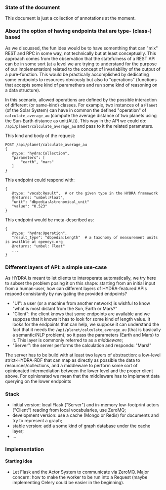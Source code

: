 ### State of the document
This document is just a collection of annotations at the moment.

### About the option of having endpoints that are type- (class-) based
As we discussed, the fun idea would be to have somenthing that can "mix" REST and RPC in some way, not technically but at least conceptually. This approach comes from the observation that the statefulness of a REST API can be in some sort (at a level we are trying to understand for the purpose of our implementation) related to the concept of invariability of the output of a pure-function. This would be practically accomplished by dedicating some endpoints to resources obviously but also to "operations" (functions that accepts some kind of paramethers and run some kind of reasoning on a data structure).

In this scenario, allowed operations are defined by the possible interaction of different (or same-kind) classes. For example, two instances of a `Planet` (of the Solar System) can have in common the defined "operation" of `calculate_average_au` (compute the average distance of two planets using the Sun-Earth distance as unit(AU)). This way in the API we could do: `/api/planet/calculate_average_au` and pass to it the related parameters.

This kind and body of the request:
```
POST /api/planet/calculate_average_au
{
   @type: "hydra:Collection",
   "parameters": [
       "earth", "mars"
   ]
}
```
This endpoint could respond with:
```
{
   @type: "vocab:Result",  # or the given type in the HYDRA framework
   @returns: "umbel:Float",
   "unit": "dbpedia:Astronomical_unit"
   "value": "0.523"
}
```
This endpoint would be meta-described as:
```
{
   @type: "hydra:Operation",
   "result_type": "dbpedia:Length"  # a taxonomy of measurement units is availble at opencyc.org
   @returns: "umbel: Float"
   ...
}
```


### Different layers of API: a simple use-case
As HYDRA is meant to let clients to interoperate automatically, we try here to subset the problem posing it on this shape: starting from an initial input from a human-user, how can different layers of HYDRA-featured APIs respond consistantly by navigating the provided endpoints? 
* "UI": a user (or a machine from another network) is wishful to know "what is most distant from the Sun, Earth or Mars?"
* "Client": the client knows that some endpoints are available and we suppose that it knows it has to look for some kind of length value. It looks for the endpoints that can help, we suppose it can understand the fact that it needs the `/api/planet/calculate_average_au` (that is basically a semantic/NLP problem); so it pass the parameters (Earth and Mars) to it. This layer is commonly referred to as a *middleware*;
* "Server": the server performs the calculation and responds: "Mars!"

The server has to be build with at least two layers of abstraction: a low-level strict-HYDRA-RDF that can map as directly as possible the data to resources/collections, and a middleware to perform some sort of opinionated intermediation between the lower level and the proper client above. For opinionated we mean that the middleware has to implement data querying on the lower endpoints  

### Stack
* initial version: local Flask ("Server") and in-memory low-footprint actors ("Client") reading from local vocabularies, use ZeroMQ;
* development version: use a cache (Mongo or Redis) for documents and try to represent a graph;
* stable version: add a some kind of graph database under the cache layer;
* ...

### Implementation

#### Starting idea
* Let Flask and the Actor System to communicate via ZeroMQ. Major concern: how to make the worker to be run into a Request (maybe implementing Celery could be easier in the beginning).

